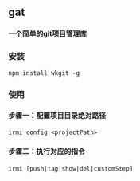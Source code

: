## gat
#### 一个简单的git项目管理库

### 安装
```shell script
npm install wkgit -g
```

### 使用
#### 步骤一：配置项目目录绝对路径
````shell script
irmi config <projectPath>
````
#### 步骤二：执行对应的指令
````shell script
irmi [push|tag|show|del|customStep]
````

